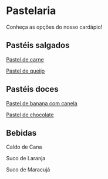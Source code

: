 # Pastelaria

Conheça as opções do nosso cardápio!

## Pastéis salgados

[Pastel de carne](pastel_de_carne.md)

[Pastel de queijo](pastel_de_queijo.md)

## Pastéis doces

[Pastel de banana com canela](pastel_de_banana_com_canela.md)

[Pastel de chocolate](pastel_de_chocolate.md)

## Bebidas

Caldo de Cana

Suco de Laranja

Suco de Maracujá
